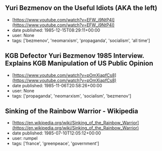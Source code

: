 ## Yuri Bezmenov on the Useful Idiots (AKA the left)
 - [https://www.youtube.com/watch?v=EFW_i9NtP4I](https://www.youtube.com/watch?v=EFW_i9NtP4I)
 - date published: 1985-12-15T08:29:11+00:00
 - user: None
 - tags: ['bezmenov', 'neomarxism', 'propaganda', 'socialism', 'all time']

## KGB Defector Yuri Bezmenov 1985 Interview. Explains KGB Manipulation of US Public Opinion
 - [https://www.youtube.com/watch?v=pOmXiapfCs8](https://www.youtube.com/watch?v=pOmXiapfCs8)
 - date published: 1985-11-06T20:58:26+00:00
 - user: None
 - tags: ['propaganda', 'neomarxism', 'socialism', 'bezmenov']

## Sinking of the Rainbow Warrior - Wikipedia
 - [https://en.wikipedia.org/wiki/Sinking_of_the_Rainbow_Warrior](https://en.wikipedia.org/wiki/Sinking_of_the_Rainbow_Warrior)
 - date published: 1985-07-10T12:05:12+00:00
 - user: rumpel
 - tags: ['france', 'greenpeace', 'government']


